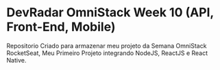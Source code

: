 # DevRadar OmniStack Week 10 (API, Front-End, Mobile)
 Repositorio Criado para armazenar meu projeto da Semana OmniStack RocketSeat, 
 Meu Primeiro Projeto integrando NodeJS, ReactJS e React Native.
 

